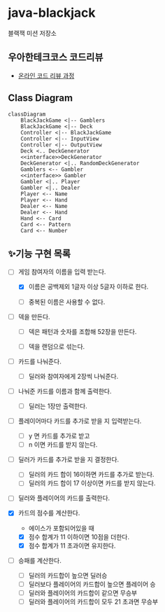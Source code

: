 # java-blackjack

블랙잭 미션 저장소

## 우아한테크코스 코드리뷰

- [온라인 코드 리뷰 과정](https://github.com/woowacourse/woowacourse-docs/blob/master/maincourse/README.md)

## Class Diagram

```mermaid
classDiagram
    BlackJackGame <|-- Gamblers
    BlackJackGame <|-- Deck
    Controller <|-- BlackJackGame
    Controller <|-- InputView
    Controller <|-- OutputView
    Deck <.. DeckGenerator
    <<interface>>DeckGenerator
    DeckGenerator <|.. RandomDeckGenerator
    Gamblers <-- Gambler
    <<interface>> Gambler
    Gambler <|.. Player
    Gambler <|.. Dealer
    Player <-- Name
    Player <-- Hand
    Dealer <-- Name
    Dealer <-- Hand
    Hand <-- Card
    Card <-- Pattern
    Card <-- Number
```

## ✨기능 구현 목록

- [ ] 게임 참여자의 이름을 입력 받는다.
    - [x] 이름은 공백제외 1글자 이상 5글자 이하로 한다.
    - [ ] 중복된 이름은 사용할 수 없다.


- [ ] 덱을 만든다.
    - [ ] 덱은 패턴과 숫자를 조합해 52장을 만든다.
    - [ ] 덱을 랜덤으로 섞는다.


- [ ] 카드를 나눠준다.
    - [ ] 딜러와 참여자에게 2장씩 나눠준다.


- [ ] 나눠준 카드를 이름과 함께 출력한다.
    - [ ] 딜러는 1장만 출력한다.


- [ ] 플레이어마다 카드를 추가로 받을 지 입력받는다.
    - [ ] y 면 카드를 추가로 받고
    - [ ] n 이면 카드를 받지 않는다.

- [ ] 딜러가 카드를 추가로 받을 지 결정한다.
    - [ ] 딜러의 카드 합이 16이하면 카드를 추가로 받는다.
    - [ ] 딜러의 카드 합이 17 이상이면 카드를 받지 않는다.

- [ ] 딜러와 플레이어의 카드를 출력한다.

- [x] 카드의 점수를 계산한다.
    - 에이스가 포함되어있을 때
    - [x] 점수 합계가 11 이하이면 10점을 더한다.
    - [x] 점수 합계가 11 초과이면 유지한다.

- [ ] 승패를 계산한다.
    - [ ] 딜러의 카드합이 높으면 딜러승
    - [ ] 딜러보다 플레이어의 카드합이 높으면 플레이어 승
    - [ ] 딜러와 플레이어의 카드합이 같으면 무승부
    - [ ] 딜러와 플레이어의 카드합이 모두 21 초과면 무승부
